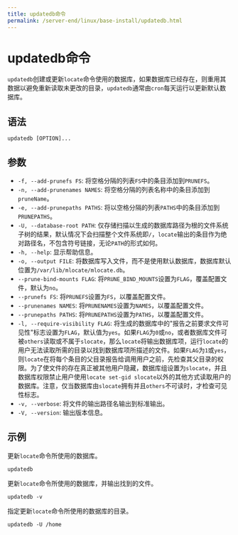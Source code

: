```yaml
---
title: updatedb命令
permalink: /server-end/linux/base-install/updatedb.html
---
```


# updatedb命令

`updatedb`创建或更新`locate`命令使用的数据库，如果数据库已经存在，则重用其数据以避免重新读取未更改的目录，`updatedb`通常由`cron`每天运行以更新默认数据库。

## 语法

```shell
updatedb [OPTION]...
```

## 参数

- `-f, --add-prunefs FS`: 将空格分隔的列表`FS`中的条目添加到`PRUNEFS`。
- `-n, --add-prunenames NAMES`:  将空格分隔的列表名称中的条目添加到`pruneName`。
- `-e, --add-prunepaths PATHS`: 将以空格分隔的列表`PATHS`中的条目添加到`PRUNEPATHS`。
- `-U, --database-root PATH`: 仅存储扫描以生成的数据库路径为根的文件系统子树的结果，默认情况下会扫描整个文件系统即`/`，`locate`输出的条目作为绝对路径名，不包含符号链接，无论`PATH`的形式如何。
- `-h, --help`: 显示帮助信息。
- `-o, --output FILE`: 将数据库写入文件，而不是使用默认数据库，数据库默认位置为`/var/lib/mlocate/mlocate.db`。
- `--prune-bind-mounts FLAG`: 将`PRUNE_BIND_MOUNTS`设置为`FLAG`，覆盖配置文件，默认为`no`。
- `--prunefs FS`: 将`PRUNEFS`设置为`FS`，以覆盖配置文件。
- `--prunenames NAMES`: 将`PRUNENAMES`设置为`NAMES`，以覆盖配置文件。
- `--prunepaths PATHS`: 将`PRUNEPATHS`设置为`PATHS`，以覆盖配置文件。
- `-l, --require-visibility FLAG`: 将生成的数据库中的"报告之前要求文件可见性"标志设置为`FLAG`，默认值为`yes`。如果`FLAG`为`0`或`no`，或者数据库文件可被`others`读取或不属于`slocate`，那么`locate`将输出数据库项，运行`locate`的用户无法读取所需的目录以找到数据库项所描述的文件。如果`FLAG`为`1`或`yes`，则`locate`在将每个条目的父目录报告给调用用户之前，先检查其父目录的权限。为了使文件的存在真正被其他用户隐藏，数据库组设置为`slocate`，并且数据库权限禁止用户使用`locate set-gid slocate`以外的其他方式读取用户的数据库。注意，仅当数据库由`slocate`拥有并且`others`不可读时，才检查可见性标志。
- `-v, --verbose`: 将文件的输出路径名输出到标准输出。
- `-V, --version`: 输出版本信息。

## 示例

更新`locate`命令所使用的数据库。

```shell
updatedb
```

更新`locate`命令所使用的数据库，并输出找到的文件。

```shell
updatedb -v
```

指定更新`locate`命令所使用的数据库的目录。

```shell
updatedb -U /home
```
